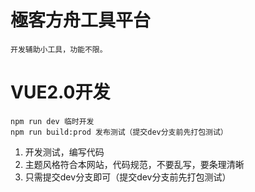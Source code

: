 # 極客方舟工具平台

```
开发辅助小工具，功能不限。
```

# VUE2.0开发

```
npm run dev 临时开发
npm run build:prod 发布测试（提交dev分支前先打包测试）
```

1. 开发测试，编写代码
2. 主题风格符合本网站，代码规范，不要乱写，要条理清晰
3. 只需提交dev分支即可（提交dev分支前先打包测试）

